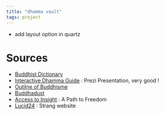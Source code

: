 ```yaml
---
title: "dhamma vault"
tags: project
---
```



- add layout option in quartz

# Sources

- [Buddhist Dictionary](https://fractalcitta.github.io/Buddhist-Dictionary/dic_idx.html)
- [Interactive Dhamma Guide](https://prezi.com/view/RuyJOGbbzqBZqQtGx8nl/) : Prezi Presentation, very good !
- [Outilne of Buddhisme](https://en.wikipedia.org/wiki/Outline_of_Buddhism)
- [Buddhadust](http://buddhadust.net/)
- [Access to Insight](https://www.accesstoinsight.org/ptf/index.html) : A Path to Freedom
- [Lucid24](https://www.lucid24.org/sted/8aam/index.html) : Strang website
